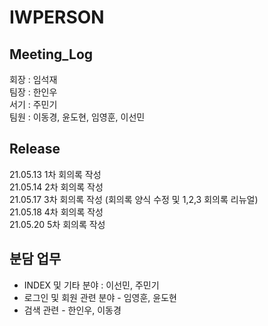 # IWPERSON
## Meeting_Log  
회장 : 임석재  
팀장 : 한인우  
서기 : 주민기  
팀원 : 이동경, 윤도현, 임영훈, 이선민  

## Release
21.05.13 1차 회의록 작성  
21.05.14 2차 회의록 작성  
21.05.17 3차 회의록 작성 (회의록 양식 수정 및 1,2,3 회의록 리뉴얼)  
21.05.18 4차 회의록 작성  
21.05.20 5차 회의록 작성

## 분담 업무
- INDEX 및 기타 분야 : 이선민, 주민기
- 로그인 및 회원 관련 분야 - 임영훈, 윤도현
- 검색 관련 - 한인우, 이동경
